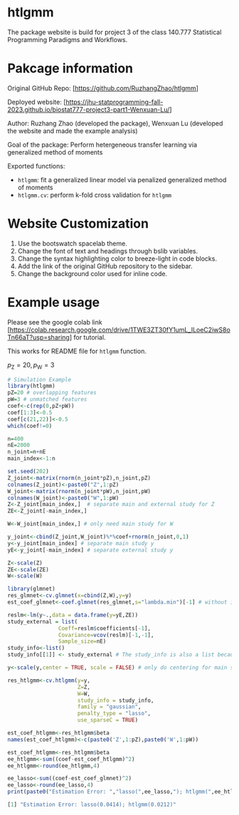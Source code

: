 # htlgmm

The package website is build for project 3 of the class 140.777 Statistical Programming Paradigms and Workflows.

# Pakcage information

Original GitHub Repo: [<https://github.com/RuzhangZhao/htlgmm>]

Deployed website: [<https://jhu-statprogramming-fall-2023.github.io/biostat777-project3-part1-Wenxuan-Lu/>]

Author: Ruzhang Zhao (developed the package), Wenxuan Lu (developed the website and made the example analysis)

Goal of the package: Perform hetergeneous transfer learning via generalized method of moments

Exported functions:

 - `htlgmm`: fit a generalized linear model via penalized generalized method of moments
 - `htlgmm.cv`: perform k-fold cross validation for `htlgmm`

# Website Customization

1. Use the bootswatch spacelab theme.
2. Change the font of text and headings through bslib variables.
3. Change the syntax highlighting color to breeze-light in code blocks.
4. Add the link of the original GitHub repository to the sidebar.
5. Change the background color used for inline code.

# Example usage

Please see the google colab link [<https://colab.research.google.com/drive/1TWE3ZT30fY1umL_ILoeC2iwS8oTn66aT?usp=sharing>] for tutorial.

This works for README file for `htlgmm` function.

$p_{\mathrm{Z}}=20,p_{\mathrm{W}}=3$

``` r
# Simulation Example
library(htlgmm)
pZ=20 # overlapping features
pW=3 # unmatched features 
coef<-c(rep(0,pZ+pW))
coef[1:3]<-0.5
coef[c(21,22)]<-0.5
which(coef!=0)

n=400
nE=2000
n_joint=n+nE
main_index<-1:n

set.seed(202)
Z_joint<-matrix(rnorm(n_joint*pZ),n_joint,pZ)
colnames(Z_joint)<-paste0("Z",1:pZ)
W_joint<-matrix(rnorm(n_joint*pW),n_joint,pW)
colnames(W_joint)<-paste0("W",1:pW)
Z<-Z_joint[main_index,]  # separate main and external study for Z
ZE<-Z_joint[-main_index,]

W<-W_joint[main_index,] # only need main study for W

y_joint<-cbind(Z_joint,W_joint)%*%coef+rnorm(n_joint,0,1)
y<-y_joint[main_index] # separate main study y
yE<-y_joint[-main_index] # separate external study y

Z<-scale(Z)
ZE<-scale(ZE)
W<-scale(W)

library(glmnet)
res_glmnet<-cv.glmnet(x=cbind(Z,W),y=y)
est_coef_glmnet<-coef.glmnet(res_glmnet,s="lambda.min")[-1] # without intercept

reslm<-lm(y~.,data = data.frame(y=yE,ZE))
study_external = list(
                Coeff=reslm$coefficients[-1],
                Covariance=vcov(reslm)[-1,-1],
                Sample_size=nE)
study_info<-list()
study_info[[1]] <- study_external # The study_info is also a list because we can support multiple external studies. 

y<-scale(y,center = TRUE, scale = FALSE) # only do centering for main study y. 

res_htlgmm<-cv.htlgmm(y=y,
                      Z=Z,
                      W=W,
                      study_info = study_info,
                      family = "gaussian",
                      penalty_type = "lasso",
                      use_sparseC = TRUE)

est_coef_htlgmm<-res_htlgmm$beta
names(est_coef_htlgmm)<-c(paste0('Z',1:pZ),paste0('W',1:pW))

est_coef_htlgmm<-res_htlgmm$beta
ee_htlgmm<-sum((coef-est_coef_htlgmm)^2)
ee_htlgmm<-round(ee_htlgmm,4)

ee_lasso<-sum((coef-est_coef_glmnet)^2)
ee_lasso<-round(ee_lasso,4)
print(paste0("Estimation Error: ","lasso(",ee_lasso,"); htlgmm(",ee_htlgmm,")"))
```

``` r
[1] "Estimation Error: lasso(0.0414); htlgmm(0.0212)"
```
